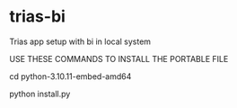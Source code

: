 # trias-bi
Trias app setup with bi in local system

USE THESE COMMANDS TO INSTALL THE PORTABLE FILE

cd python-3.10.11-embed-amd64

python install.py
